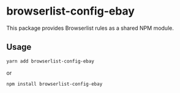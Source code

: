 # browserlist-config-ebay

This package provides Browserlist rules as a shared NPM module.

## Usage

```sh
yarn add browserlist-config-ebay
```

or

```sh
npm install browserlist-config-ebay
```